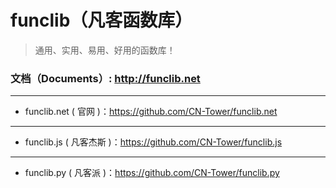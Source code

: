 # funclib（凡客函数库）
> 通用、实用、易用、好用的函数库！

### 文档（Documents）: http://funclib.net

-------------------------------------------------------------------------------
- funclib.net ( 官网 )：https://github.com/CN-Tower/funclib.net

-------------------------------------------------------------------------------
- funclib.js ( 凡客杰斯 )：https://github.com/CN-Tower/funclib.js

-------------------------------------------------------------------------------
- funclib.py ( 凡客派 )：https://github.com/CN-Tower/funclib.py
